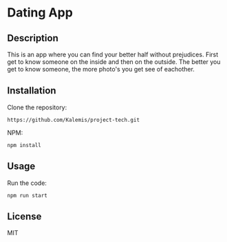 # Dating App

## Description
This is an app where you can find your better half without prejudices. First get to know someone on the inside and then on the outside. The better you get to know someone, the more photo's you get see of eachother. 

## Installation 
Clone the repository: 
```
https://github.com/Kalemis/project-tech.git
```

NPM: 
```
npm install
```

## Usage
Run the code: 
```
npm run start
```

## License
MIT
